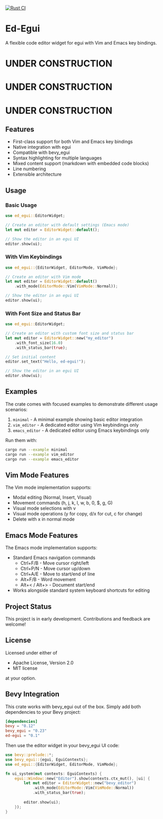 [![Rust CI](https://github.com/navicore/ed-egui/actions/workflows/rust-ci.yml/badge.svg)](https://github.com/navicore/ed-egui/actions/workflows/rust-ci.yml)

# Ed-Egui

A flexible code editor widget for egui with Vim and Emacs key bindings.

# UNDER CONSTRUCTION

# UNDER CONSTRUCTION

# UNDER CONSTRUCTION

## Features

- First-class support for both Vim and Emacs key bindings
- Native integration with egui
- Compatible with bevy_egui
- Syntax highlighting for multiple languages
- Mixed content support (markdown with embedded code blocks)
- Line numbering
- Extensible architecture

## Usage

### Basic Usage

```rust
use ed_egui::EditorWidget;

// Create an editor with default settings (Emacs mode)
let mut editor = EditorWidget::default();

// Show the editor in an egui UI
editor.show(ui);
```

### With Vim Keybindings

```rust
use ed_egui::{EditorWidget, EditorMode, VimMode};

// Create an editor with Vim mode
let mut editor = EditorWidget::default()
    .with_mode(EditorMode::Vim(VimMode::Normal));

// Show the editor in an egui UI
editor.show(ui);
```

### With Font Size and Status Bar

```rust
use ed_egui::EditorWidget;

// Create an editor with custom font size and status bar
let mut editor = EditorWidget::new("my_editor")
    .with_font_size(16.0)
    .with_status_bar(true);

// Set initial content
editor.set_text("Hello, ed-egui!");

// Show the editor in an egui UI
editor.show(ui);
```

## Examples

The crate comes with focused examples to demonstrate different usage scenarios:

1. `minimal` - A minimal example showing basic editor integration
2. `vim_editor` - A dedicated editor using Vim keybindings only
3. `emacs_editor` - A dedicated editor using Emacs keybindings only

Run them with:

```bash
cargo run --example minimal
cargo run --example vim_editor
cargo run --example emacs_editor
```

## Vim Mode Features

The Vim mode implementation supports:

- Modal editing (Normal, Insert, Visual)
- Movement commands (h, j, k, l, w, b, 0, $, g, G)
- Visual mode selections with v
- Visual mode operations (y for copy, d/x for cut, c for change)
- Delete with x in normal mode

## Emacs Mode Features

The Emacs mode implementation supports:

- Standard Emacs navigation commands
  - Ctrl+F/B - Move cursor right/left
  - Ctrl+P/N - Move cursor up/down
  - Ctrl+A/E - Move to start/end of line
  - Alt+F/B - Word movement
  - Alt+< / Alt+> - Document start/end
- Works alongside standard system keyboard shortcuts for editing

## Project Status

This project is in early development. Contributions and feedback are welcome!

## License

Licensed under either of

- Apache License, Version 2.0
- MIT license

at your option.

## Bevy Integration

This crate works with bevy_egui out of the box. Simply add both dependencies to your Bevy project:

```toml
[dependencies]
bevy = "0.12"
bevy_egui = "0.23"
ed-egui = "0.1"
```

Then use the editor widget in your bevy_egui UI code:

```rust
use bevy::prelude::*;
use bevy_egui::{egui, EguiContexts};
use ed_egui::{EditorWidget, EditorMode, VimMode};

fn ui_system(mut contexts: EguiContexts) {
    egui::Window::new("Editor").show(contexts.ctx_mut(), |ui| {
        let mut editor = EditorWidget::new("bevy_editor")
            .with_mode(EditorMode::Vim(VimMode::Normal))
            .with_status_bar(true);
            
        editor.show(ui);
    });
}
```
